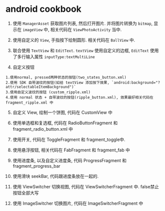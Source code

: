 # android cookbook

  1. 使用 `ManagerAsset` 获取图片列表, 然后打开图片. 并将图片转换为 `bitmap`, 显示在 `imageView` 中, 相关代码在 `ViewPhotoActivity` 当中.
  
  2. 使用自定义的 `View`, 手指按下绘制圆形. 相关代码在 `BallView` 中.
  
  3. 联合使用 `TextView` 和 `EditText`. `textView` 使用自定义的边框, `EditText` 使用了多行输入属性 `inputType:textMultiLine`
  
  4. 自定义按钮
  
    1.使用normal, pressed两种状态的按钮(two_states_button.xml)
    2.使用 SDK 自带波纹的按钮(如给 textView 添加按下效果, `android:background="?attr/selectableItemBackground")`
    3.使用自定义波纹的按钮 (custom_ripple.xml)
    4.使用 normal 状态 + 自带波纹的按钮(ripple_button.xml), 效果最好相关代码在fragment_ripple.xml 中
  
  
  5. 自定义 View, 绘制一个饼图, 代码在 CustomView 中
  
  6. 使用单选框和复选框, 代码在 RadioButtonFragment 和 fragment_radio_button.xml 中
  
  7. 使用开关, 代码在 ToggleFragment 和 fragment_toggle中.
  
  8. 使用悬浮按钮, 相关代码在 FabFragment 和 fragment_fab 中
  
  9. 使用进度条, 以及自定义进度条, 代码 ProgressFragment 和 fragment_progress_bar 
  
  10. 使用滑块 seekBar, 代码跟进度条放在一起的.
  
  11. 使用 ViewSwitcher 切换视图, 代码在 ViewSwitcherFragment 中. <item name="android:textAllCaps">false</item>禁止按钮全部大写
    
  12. 使用 ImageSwitcher 切换图片, 代码在 ImageSwitcherFragment 中